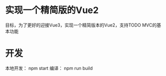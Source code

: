 # 实现一个精简版的Vue2

目标，为了更好的迎接Vue3，实现一个精简版本的Vue2，支持TODO MVC的基本功能


# 开发

本地开发： npm start
编译： npm run build